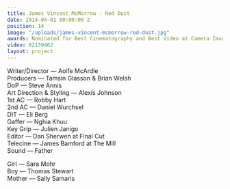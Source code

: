 ```yaml
---
title: James Vincent McMorrow - Red Dust
date: 2014-04-01 00:00:00 Z
position: 14
image: "/uploads/james-vincent-mcmorrow-red-dust.jpg"
awards: Nominated for Best Cinematography and Best Video at Camera Image 2014
video: 82139462
layout: project
---
```


Writer/Director — Aoife McArdle  
Producers — Tamsin Glasson & Brian Welsh  
DoP — Steve Annis  
Art Direction & Styling — Alexis Johnson  
1st AC — Robby Hart  
2nd AC — Daniel Wurchsel  
DIT — Eli Berg  
Gaffer — Nghia Khuu  
Key Grip — Julien Janigo  
Editor — Dan Sherwen at Final Cut  
Telecine — James Bamford at The Mill  
Sound — Father

Girl  — Sara Mohr  
Boy — Thomas Stewart  
Mother — Sally Samaris